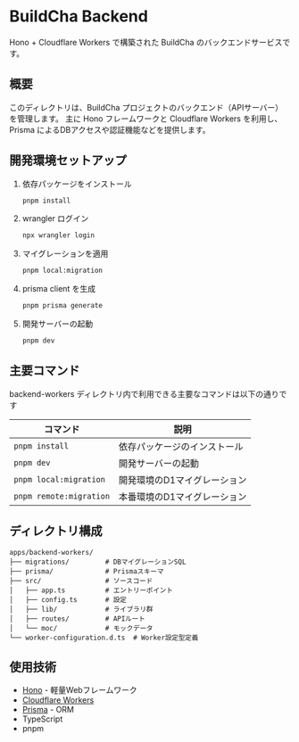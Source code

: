 
# BuildCha Backend

Hono + Cloudflare Workers で構築された BuildCha のバックエンドサービスです。

## 概要

このディレクトリは、BuildCha プロジェクトのバックエンド（APIサーバー）を管理します。
主に Hono フレームワークと Cloudflare Workers を利用し、Prisma によるDBアクセスや認証機能などを提供します。

## 開発環境セットアップ

1. 依存パッケージをインストール
	```bash
	pnpm install
	```
2. wrangler ログイン
	```bash
	npx wrangler login
	```
3. マイグレーションを適用
	```bash
	pnpm local:migration
	```
4. prisma client を生成
	```bash
	pnpm prisma generate
	```
5. 開発サーバーの起動
	```bash
	pnpm dev
	```

## 主要コマンド

backend-workers ディレクトリ内で利用できる主要なコマンドは以下の通りです

| コマンド | 説明 |
|----------|------|
| `pnpm install` | 依存パッケージのインストール |
| `pnpm dev` | 開発サーバーの起動 |
| `pnpm local:migration` | 開発環境のD1マイグレーション |
| `pnpm remote:migration` | 本番環境のD1マイグレーション |


## ディレクトリ構成

```
apps/backend-workers/
├── migrations/         # DBマイグレーションSQL
├── prisma/             # Prismaスキーマ
├── src/                # ソースコード
│   ├── app.ts          # エントリーポイント
│   ├── config.ts       # 設定
│   ├── lib/            # ライブラリ群
│   ├── routes/         # APIルート
│   └── moc/            # モックデータ
└── worker-configuration.d.ts  # Worker設定型定義
```

## 使用技術

- [Hono](https://hono.dev/) - 軽量Webフレームワーク
- [Cloudflare Workers](https://workers.cloudflare.com/)
- [Prisma](https://www.prisma.io/) - ORM
- TypeScript
- pnpm

